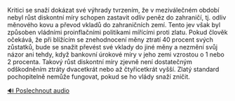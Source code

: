 
Kritici se snaží dokázat své výhrady tvrzením, že v meziválečném období nebyl růst diskontní míry schopen zastavit odliv peněz do zahraničí, tj. odliv měnového kovu a převod vkladů do zahraničních zemí. Tento jev však byl způsoben vládními proinflačními politikami mířícími proti zlatu. Pokud člověk očekává, že při blížícím se znehodnocení měny ztratí 40 procent svých zůstatků, bude se snažit převést své vklady do jiné měny a nezmění svůj názor ani tehdy, když bankovní úrokové míry v jeho zemi vzrostou o 1 nebo 2 procenta. Takový růst diskontní míry zjevně není dostatečným odškodněním ztráty dvacetkrát nebo až čtyřicetkrát vyšší. Zlatý standard pochopitelně nemůže fungovat, pokud se ho vlády snaží zničit.

[🔊 Poslechnout audio](/data/7-paragraphs/audio/chapter_85/para_003-Kritici-se-sna-dokzat-sv-vhrady-tvrzenm-e.mp3)

